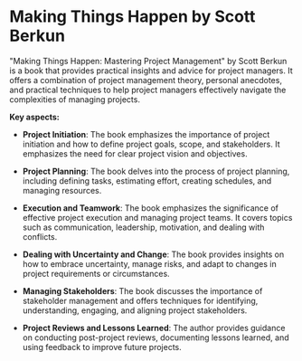 # Making Things Happen by Scott Berkun

"Making Things Happen: Mastering Project Management" by Scott Berkun is a book that provides practical insights and advice for project managers. It offers a combination of project management theory, personal anecdotes, and practical techniques to help project managers effectively navigate the complexities of managing projects.

**Key aspects:**

* **Project Initiation**: The book emphasizes the importance of project initiation and how to define project goals, scope, and stakeholders. It emphasizes the need for clear project vision and objectives.

* **Project Planning**: The book delves into the process of project planning, including defining tasks, estimating effort, creating schedules, and managing resources.

* **Execution and Teamwork**: The book emphasizes the significance of effective project execution and managing project teams. It covers topics such as communication, leadership, motivation, and dealing with conflicts.

* **Dealing with Uncertainty and Change**: The book provides insights on how to embrace uncertainty, manage risks, and adapt to changes in project requirements or circumstances.

* **Managing Stakeholders**: The book discusses the importance of stakeholder management and offers techniques for identifying, understanding, engaging, and aligning project stakeholders.

* **Project Reviews and Lessons Learned**: The author provides guidance on conducting post-project reviews, documenting lessons learned, and using feedback to improve future projects.
